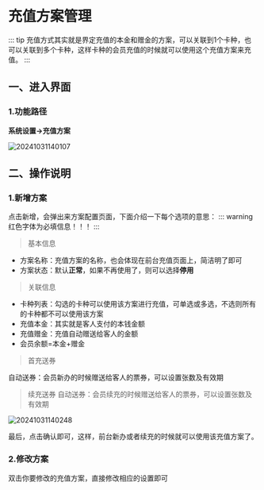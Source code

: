 # 充值方案管理
::: tip
充值方式其实就是界定充值的本金和赠金的方案，可以关联到1个卡种，也可以关联到多个卡种，这样卡种的会员充值的时候就可以使用这个充值方案来充值。
:::
## 一、进入界面
### 1.功能路径
**系统设置->充值方案**

![20241031140107](https://wiki-cdsoft.oss-cn-hangzhou.aliyuncs.com/20241031140107.png)

## 二、操作说明
### 1.新增方案
点击新增，会弹出来方案配置页面，下面介绍一下每个选项的意思：
::: warning
红色字体为必填信息！！！
:::
>基本信息

+ 方案名称：充值方案的名称，也会体现在前台充值页面上，简洁明了即可
+ 方案状态：默认**正常**，如果不再使用了，则可以选择**停用**
>关联信息
+ 卡种列表：勾选的卡种可以使用该方案进行充值，可单选或多选，不选则所有的卡种都不可以使用该方案
+ 充值本金：其实就是客人支付的本钱金额
+ 充值赠金：充值自动赠送给客人的金额
+ 会员余额=本金+赠金
>首充送券

自动送券：会员新办的时候赠送给客人的票券，可以设置张数及有效期

>续充送券
自动送券：会员续充的时候赠送给客人的票券，可以设置张数及有效期


![20241031140248](https://wiki-cdsoft.oss-cn-hangzhou.aliyuncs.com/20241031140248.png)


最后，点击确认即可，这样，前台新办或者续充的时候就可以使用该充值方案了。

### 2.修改方案
双击你要修改的充值方案，直接修改相应的设置即可